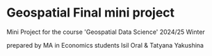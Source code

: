 # Geospatial Final mini project
Mini Project for the course 'Geospatial Data Science' 2024/25 Winter

prepared by MA in Economics students Isil Oral & Tatyana Yakushina
